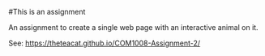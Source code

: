 #This is an assignment

An assignment to create a single web page with an interactive animal on it.

See: https://theteacat.github.io/COM1008-Assignment-2/
